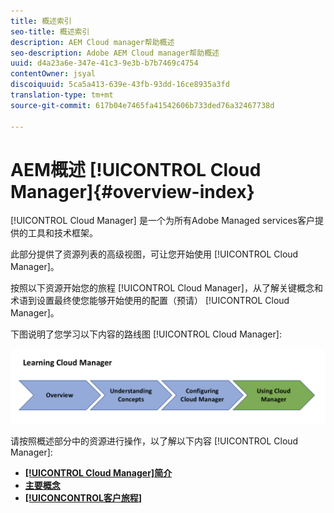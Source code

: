 ```yaml
---
title: 概述索引
seo-title: 概述索引
description: AEM Cloud manager帮助概述
seo-description: Adobe AEM Cloud manager帮助概述
uuid: d4a23a6e-347e-41c3-9e3b-b7b7469c4754
contentOwner: jsyal
discoiquuid: 5ca5a413-639e-43fb-93dd-16ce8935a3fd
translation-type: tm+mt
source-git-commit: 617b04e7465fa41542606b733ded76a32467738d

---
```



# AEM概述 [!UICONTROL Cloud Manager]{#overview-index}

[!UICONTROL Cloud Manager] 是一个为所有Adobe Managed services客户提供的工具和技术框架。

此部分提供了资源列表的高级视图，可让您开始使用 [!UICONTROL Cloud Manager]。

按照以下资源开始您的旅程 [!UICONTROL Cloud Manager]，从了解关键概念和术语到设置最终使您能够开始使用的配置（预请） [!UICONTROL Cloud Manager]。

下图说明了您学习以下内容的路线图 [!UICONTROL Cloud Manager]:

![](assets/screen_shot_2018-05-04at94510pm.png)

请按照概述部分中的资源进行操作，以了解以下内容 [!UICONTROL Cloud Manager]:

* **[[!UICONTROL Cloud Manager]简介](introduction-to-cloud-manager.md)**
* **[主要概念](key-concepts.md)**
* **[[!UICONCONTROL客户旅程]](customer-journey.md)**

